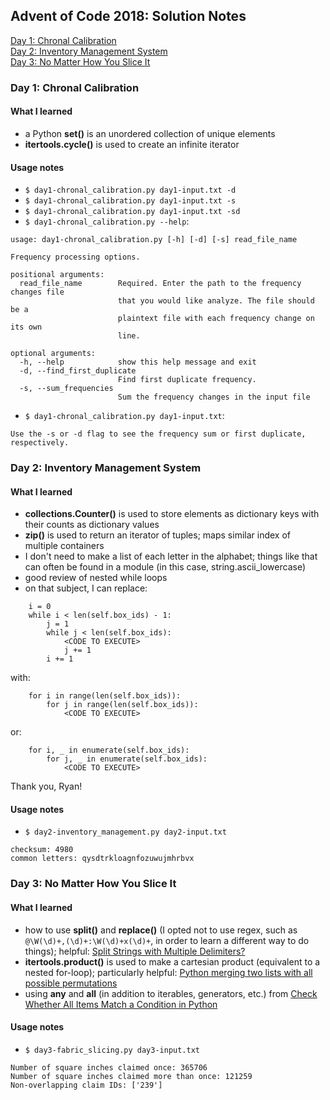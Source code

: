 Advent of Code 2018: Solution Notes
-----------------------------------

[Day 1: Chronal Calibration](#day-1-chronal-calibration)  
[Day 2: Inventory Management System](#day-2-inventory-management-system)  
[Day 3: No Matter How You Slice It](#day-3-no-matter-how-you-slice-it)  

### Day 1: Chronal Calibration

#### What I learned
* a Python **set()** is an unordered collection of unique elements  
* **itertools.cycle()** is used to create an infinite iterator  

#### Usage notes
* `$ day1-chronal_calibration.py day1-input.txt -d`  
* `$ day1-chronal_calibration.py day1-input.txt -s`  
* `$ day1-chronal_calibration.py day1-input.txt -sd`  
* `$ day1-chronal_calibration.py --help`:  
```
usage: day1-chronal_calibration.py [-h] [-d] [-s] read_file_name

Frequency processing options.

positional arguments:
  read_file_name        Required. Enter the path to the frequency changes file
                        that you would like analyze. The file should be a
                        plaintext file with each frequency change on its own
                        line.

optional arguments:
  -h, --help            show this help message and exit
  -d, --find_first_duplicate
                        Find first duplicate frequency.
  -s, --sum_frequencies
                        Sum the frequency changes in the input file
```
* `$ day1-chronal_calibration.py day1-input.txt`:
```
Use the -s or -d flag to see the frequency sum or first duplicate, respectively.
```

### Day 2: Inventory Management System

#### What I learned
* **collections.Counter()** is used to store elements as dictionary keys with their counts as dictionary values  
* **zip()** is used to return an iterator of tuples; maps similar index of multiple containers  
* I don't need to make a list of each letter in the alphabet; things like that can often be found in a module (in this case, string.ascii_lowercase)
* good review of nested while loops  
* on that subject, I can replace:  
```
    i = 0
    while i < len(self.box_ids) - 1:
        j = 1
        while j < len(self.box_ids):
            <CODE TO EXECUTE>
            j += 1
        i += 1
```
with:  
```
    for i in range(len(self.box_ids)):
        for j in range(len(self.box_ids)):
            <CODE TO EXECUTE>
```
or:
```
    for i, _ in enumerate(self.box_ids):
        for j, _ in enumerate(self.box_ids):
            <CODE TO EXECUTE>
```
Thank you, Ryan!  

#### Usage notes
* `$ day2-inventory_management.py day2-input.txt`  
```
checksum: 4980
common letters: qysdtrkloagnfozuwujmhrbvx
```

### Day 3: No Matter How You Slice It

#### What I learned
* how to use **split()** and **replace()** (I opted not to use regex, such as `@\W(\d)+,(\d)+:\W(\d)+x(\d)+`, in order to learn a different way to do things); helpful: [Split Strings with Multiple Delimiters?](https://stackoverflow.com/questions/1059559/split-strings-with-multiple-delimiters/1059601)
* **itertools.product()** is used to make a cartesian product (equivalent to a nested for-loop); particularly helpful: [Python merging two lists with all possible permutations](https://stackoverflow.com/questions/32438350/python-merging-two-lists-with-all-possible-permutations)
* using **any** and **all** (in addition to iterables, generators, etc.) from [Check Whether All Items Match a Condition in Python](https://treyhunner.com/2016/11/check-whether-all-items-match-a-condition-in-python/)

#### Usage notes
* `$ day3-fabric_slicing.py day3-input.txt`  
```
Number of square inches claimed once: 365706
Number of square inches claimed more than once: 121259
Non-overlapping claim IDs: ['239']
```
